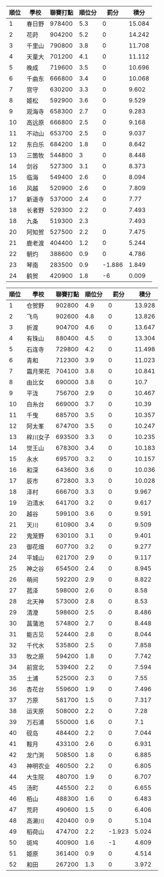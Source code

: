 順位|學校|聯賽打點|順位分|罰分|積分
-|-|-|-|-|-
1|春日野|978400|5.3|0|15.084
2|花莳|904200|5.2|0|14.242
3|千里山|790800|3.8|0|11.708
4|天童大|701200|4.1|0|11.112
5|晚成|719600|3.5|0|10.696
6|千曲东|666800|3.4|0|10.068
7|宫守|630200|3.3|0|9.602
8|姬松|592900|3.6|0|9.529
9|观海寺|658300|2.7|0|9.283
10|高远原|666800|2.5|0|9.168
11|不动山|653700|2.5|0|9.037
12|东白乐|684200|1.8|0|8.642
13|三箇牧|544800|3|0|8.448
14|剑谷|527300|3.1|0|8.373
15|临海|549400|2.6|0|8.094
16|风越|520900|2.6|0|7.809
17|新道寺|537000|2.4|0|7.77
18|长者野|529300|2.2|0|7.493
18|九条|519300|2.3||7.493
20|阿知贺|527500|2.2|0|7.475
21|鹿老渡|404400|1.2|0|5.244
22|朝灼|388600|0.9|0|4.786
23|琴南|283500|0.9|-1.886|1.849
24|鹤贺|420900|1.8|-6|0.009

順位|學校|聯賽打點|順位分|罰分|積分
-|-|-|-|-|-
1|仓贺野|902800|4.9|0|13.928
2|飞鸟|902600|4.8|0|13.826
3|折渡|904700|4.6|0|13.647
4|有珠山|880400|4.5|0|13.304
5|石连寺|729800|4.2|0|11.498
6|青和|712300|3.9|0|11.023
7|霜月荣花|704100|3.8|0|10.841
8|由比女|690000|3.8|0|10.7
9|平泷|756700|2.9|0|10.467
10|白糸台|669000|3.7|0|10.39
11|千曳|685700|3.5|0|10.357
12|阿太峯|674700|3.5|0|10.247
13|梓川女子|693500|3.3|0|10.235
14|觉王山|678300|3.4|0|10.183
15|永水|695700|3.2|0|10.157
16|和深|643600|3.6|0|10.036
17|辰市|672800|3.3|0|10.028
18|泽村|666700|3.3|0|9.967
19|泊清水|641700|3.2|0|9.617
20|越谷|599100|3.6|0|9.591
21|天川|610900|3.4|0|9.509
22|鬼笼野|630100|3.1|0|9.401
23|御花畑|607700|3.2|0|9.277
24|平城山|621700|2.9|0|9.117
25|神之谷|654500|2.4|0|8.945
26|萌间|592200|2.9|0|8.822
27|菰泽|598000|2.6|0|8.58
28|北天神|573000|2.8|0|8.53
29|清澄|598600|2.5|0|8.486
30|菖蒲池|574800|2.7|0|8.448
31|能古见|524400|2.8|0|8.044
32|千代水|535800|2.5|0|7.858
33|牧之原|594200|1.8|0|7.742
34|前宫北|539400|2.2|0|7.594
35|土浦|525000|2.3|0|7.55
36|杏花台|559600|1.9|0|7.496
37|万原|581700|1.5|0|7.317
38|运天原|508000|2.2|0|7.28
39|万石浦|550000|1.6|0|7.1
40|砚岛|484400|2.2|0|7.044
41|鞍月|433100|2.6|0|6.931
42|龙门渕|508500|1.8|0|6.885
43|神明农业|460500|2.2|0|6.805
44|大生院|480700|1.9|0|6.707
45|汤町|445500|2.2|0|6.655
46|栢山|488300|1.6|0|6.483
47|荒莳|490600|1.5|0|6.406
48|高濑川|420400|0.9|0|5.104
49|稻荷山|474700|2.2|-1.923|5.024
50|斑鸠|400900|1.6|-1|4.609
51|姬原|361400|0.9|0|4.514
52|和田|267200|1.3|0|3.972
